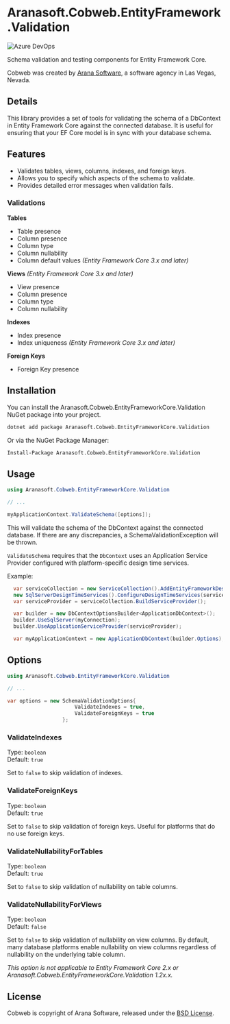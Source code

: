 # Aranasoft.Cobweb.EntityFramework.Validation
![Azure DevOps](https://dev.azure.com/aranasoft/Cobweb/_apis/build/status/Aranasoft.Cobweb.EntityFrameworkCore?branchName=master)

Schema validation and testing components for Entity Framework Core.

Cobweb was created by [Arana Software](https://www.aranasoft.com), a software agency in Las Vegas, Nevada.

## Details

This library provides a set of tools for validating the schema of a DbContext in Entity Framework Core against the connected database. It is useful for ensuring that your EF Core model is in sync with your database schema.

## Features

 - Validates tables, views, columns, indexes, and foreign keys.
 - Allows you to specify which aspects of the schema to validate.
 - Provides detailed error messages when validation fails.

### Validations

**Tables**
 - Table presence
 - Column presence
 - Column type
 - Column nullability
 - Column default values _(Entity Framework Core 3.x and later)_

**Views** _(Entity Framework Core 3.x and later)_
 - View presence
 - Column presence
 - Column type
 - Column nullability

**Indexes**
 - Index presence
 - Index uniqueness _(Entity Framework Core 3.x and later)_

**Foreign Keys**
 - Foreign Key presence

## Installation

You can install the Aranasoft.Cobweb.EntityFrameworkCore.Validation NuGet package into your project.

```bash
dotnet add package Aranasoft.Cobweb.EntityFrameworkCore.Validation
```

Or via the NuGet Package Manager:

```bash
Install-Package Aranasoft.Cobweb.EntityFrameworkCore.Validation
```


## Usage

```csharp
using Aranasoft.Cobweb.EntityFrameworkCore.Validation

// ...

myApplicationContext.ValidateSchema([options]);
```

This will validate the schema of the DbContext against the connected database. If there are any discrepancies, a SchemaValidationException will be thrown.

`ValidateSchema` requires that the `DbContext` uses an Application Service Provider configured with platform-specific design time services.

Example:
```csharp
  var serviceCollection = new ServiceCollection().AddEntityFrameworkDesignTimeServices();
  new SqlServerDesignTimeServices().ConfigureDesignTimeServices(serviceCollection);
  var serviceProvider = serviceCollection.BuildServiceProvider();

  var builder = new DbContextOptionsBuilder<ApplicationDbContext>();
  builder.UseSqlServer(myConnection);
  builder.UseApplicationServiceProvider(serviceProvider);

  var myApplicationContext = new ApplicationDbContext(builder.Options);
```

## Options

```csharp
using Aranasoft.Cobweb.EntityFrameworkCore.Validation

// ...

var options = new SchemaValidationOptions{
                      ValidateIndexes = true,
                      ValidateForeignKeys = true
                  };
```

### ValidateIndexes

Type: `boolean`<br>
Default: `true`

Set to `false` to skip validation of indexes.

### ValidateForeignKeys

Type: `boolean`<br>
Default: `true`

Set to `false` to skip validation of foreign keys. Useful for platforms that do no use foreign keys.

### ValidateNullabilityForTables

Type: `boolean`<br>
Default: `true`

Set to `false` to skip validation of nullability on table columns.

### ValidateNullabilityForViews

Type: `boolean`<br>
Default: `false`

Set to `false` to skip validation of nullability on view columns. By default, many database platforms enable nullability on view columns regardless of nullability on the underlying table column.

*This option is not applicable to Entity Framework Core 2.x or Aranasoft.Cobweb.EntityFrameworkCore.Validation 1.2x.x.*


## License

Cobweb is copyright of Arana Software, released under the [BSD License](http://opensource.org/licenses/BSD-3-Clause).
